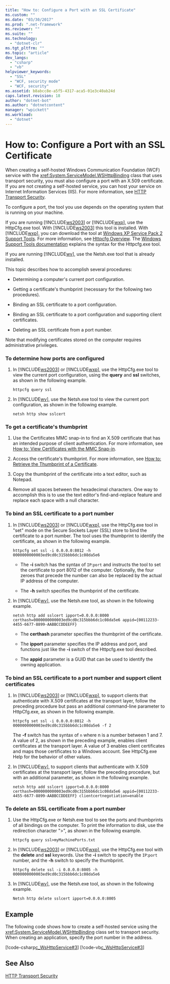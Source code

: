 ```yaml
---
title: "How to: Configure a Port with an SSL Certificate"
ms.custom: ""
ms.date: "03/30/2017"
ms.prod: ".net-framework"
ms.reviewer: ""
ms.suite: ""
ms.technology: 
  - "dotnet-clr"
ms.tgt_pltfrm: ""
ms.topic: "article"
dev_langs: 
  - "csharp"
  - "vb"
helpviewer_keywords: 
  - "SSL"
  - "WCF, security mode"
  - "WCF, security"
ms.assetid: b8abcc8e-a5f5-4317-aca5-01e3c40ab24d
caps.latest.revision: 18
author: "dotnet-bot"
ms.author: "dotnetcontent"
manager: "wpickett"
ms.workload: 
  - "dotnet"
---
```

# How to: Configure a Port with an SSL Certificate
When creating a self-hosted Windows Communication Foundation (WCF) service with the <xref:System.ServiceModel.WSHttpBinding> class that uses transport security, you must also configure a port with an X.509 certificate. If you are not creating a self-hosted service, you can host your service on Internet Information Services (IIS). For more information, see [HTTP Transport Security](../../../../docs/framework/wcf/feature-details/http-transport-security.md).  
  
 To configure a port, the tool you use depends on the operating system that is running on your machine.  
  
 If you are running [!INCLUDE[ws2003](../../../../includes/ws2003-md.md)] or [!INCLUDE[wxp](../../../../includes/wxp-md.md)], use the HttpCfg.exe tool. With [!INCLUDE[ws2003](../../../../includes/ws2003-md.md)] this tool is installed. With [!INCLUDE[wxp](../../../../includes/wxp-md.md)], you can download the tool at [Windows XP Service Pack 2 Support Tools](http://go.microsoft.com/fwlink/?LinkId=88606). For more information, see [Httpcfg Overview](http://go.microsoft.com/fwlink/?LinkId=88605). The [Windows Support Tools documentation](http://go.microsoft.com/fwlink/?LinkId=94840) explains the syntax for the Httpcfg.exe tool.  
  
 If you are running [!INCLUDE[wv](../../../../includes/wv-md.md)], use the Netsh.exe tool that is already installed.  
  
 This topic describes how to accomplish several procedures:  
  
-   Determining a computer's current port configuration.  
  
-   Getting a certificate's thumbprint (necessary for the following two procedures).  
  
-   Binding an SSL certificate to a port configuration.  
  
-   Binding an SSL certificate to a port configuration and supporting client certificates.  
  
-   Deleting an SSL certificate from a port number.  
  
 Note that modifying certificates stored on the computer requires administrative privileges.  
  
### To determine how ports are configured  
  
1.  In [!INCLUDE[ws2003](../../../../includes/ws2003-md.md)] or [!INCLUDE[wxp](../../../../includes/wxp-md.md)], use the HttpCfg.exe tool to view the current port configuration, using the **query** and **ssl** switches, as shown in the following example.  
  
    ```  
    httpcfg query ssl  
    ```  
  
2.  In [!INCLUDE[wv](../../../../includes/wv-md.md)], use the Netsh.exe tool to view the current port configuration, as shown in the following example.  
  
    ```  
    netsh http show sslcert  
    ```  
  
### To get a certificate's thumbprint  
  
1.  Use the Certificates MMC snap-in to find an X.509 certificate that has an intended purpose of client authentication. For more information, see [How to: View Certificates with the MMC Snap-in](../../../../docs/framework/wcf/feature-details/how-to-view-certificates-with-the-mmc-snap-in.md).  
  
2.  Access the certificate's thumbprint. For more information, see [How to: Retrieve the Thumbprint of a Certificate](../../../../docs/framework/wcf/feature-details/how-to-retrieve-the-thumbprint-of-a-certificate.md).  
  
3.  Copy the thumbprint of the certificate into a text editor, such as Notepad.  
  
4.  Remove all spaces between the hexadecimal characters. One way to accomplish this is to use the text editor's find-and-replace feature and replace each space with a null character.  
  
### To bind an SSL certificate to a port number  
  
1.  In [!INCLUDE[ws2003](../../../../includes/ws2003-md.md)] or [!INCLUDE[wxp](../../../../includes/wxp-md.md)], use the HttpCfg.exe tool in "set" mode on the Secure Sockets Layer (SSL) store to bind the certificate to a port number. The tool uses the thumbprint to identify the certificate, as shown in the following example.  
  
    ```  
    httpcfg set ssl -i 0.0.0.0:8012 -h 0000000000003ed9cd0c315bbb6dc1c08da5e6  
    ```  
  
    -   The **-i** switch has the syntax of `IP`:`port` and instructs the tool to set the certificate to port 8012 of the computer. Optionally, the four zeroes that precede the number can also be replaced by the actual IP address of the computer.  
  
    -   The **-h** switch specifies the thumbprint of the certificate.  
  
2.  In [!INCLUDE[wv](../../../../includes/wv-md.md)], use the Netsh.exe tool, as shown in the following example.  
  
    ```  
    netsh http add sslcert ipport=0.0.0.0:8000 certhash=0000000000003ed9cd0c315bbb6dc1c08da5e6 appid={00112233-4455-6677-8899-AABBCCDDEEFF}   
    ```  
  
    -   The **certhash** parameter specifies the thumbprint of the certificate.  
  
    -   The **ipport** parameter specifies the IP address and port, and functions just like the **-i** switch of the Httpcfg.exe tool described.  
  
    -   The **appid** parameter is a GUID that can be used to identify the owning application.  
  
### To bind an SSL certificate to a port number and support client certificates  
  
1.  In [!INCLUDE[ws2003](../../../../includes/ws2003-md.md)] or [!INCLUDE[wxp](../../../../includes/wxp-md.md)], to support clients that authenticate with X.509 certificates at the transport layer, follow the preceding procedure but pass an additional command-line parameter to HttpCfg.exe, as shown in the following example.  
  
    ```  
    httpcfg set ssl -i 0.0.0.0:8012 -h 0000000000003ed9cd0c315bbb6dc1c08da5e6 -f 2  
    ```  
  
     The **-f** switch has the syntax of `n` where n is a number between 1 and 7. A value of 2, as shown in the preceding example, enables client certificates at the transport layer. A value of 3 enables client certificates and maps those certificates to a Windows account. See HttpCfg.exe Help for the behavior of other values.  
  
2.  In [!INCLUDE[wv](../../../../includes/wv-md.md)], to support clients that authenticate with X.509 certificates at the transport layer, follow the preceding procedure, but with an additional parameter, as shown in the following example.  
  
    ```  
    netsh http add sslcert ipport=0.0.0.0:8000 certhash=0000000000003ed9cd0c315bbb6dc1c08da5e6 appid={00112233-4455-6677-8899-AABBCCDDEEFF} clientcertnegotiation=enable  
    ```  
  
### To delete an SSL certificate from a port number  
  
1.  Use the HttpCfg.exe or Netsh.exe tool to see the ports and thumbprints of all bindings on the computer. To print the information to disk, use the redirection character ">", as shown in the following example.  
  
    ```  
    httpcfg query ssl>myMachinePorts.txt  
    ```  
  
2.  In [!INCLUDE[ws2003](../../../../includes/ws2003-md.md)] or [!INCLUDE[wxp](../../../../includes/wxp-md.md)], use the HttpCfg.exe tool with the **delete** and **ssl** keywords. Use the **-i** switch to specify the `IP`:`port` number, and the **-h** switch to specify the thumbprint.  
  
    ```  
    httpcfg delete ssl -i 0.0.0.0:8005 -h 0000000000003ed9cd0c315bbb6dc1c08da5e6  
    ```  
  
3.  In [!INCLUDE[wv](../../../../includes/wv-md.md)], use the Netsh.exe tool, as shown in the following example.  
  
    ```  
    Netsh http delete sslcert ipport=0.0.0.0:8005  
    ```  
  
## Example  
 The following code shows how to create a self-hosted service using the <xref:System.ServiceModel.WSHttpBinding> class set to transport security. When creating an application, specify the port number in the address.  
  
 [!code-csharp[c_WsHttpService#3](../../../../samples/snippets/csharp/VS_Snippets_CFX/c_wshttpservice/cs/source.cs#3)]
 [!code-vb[c_WsHttpService#3](../../../../samples/snippets/visualbasic/VS_Snippets_CFX/c_wshttpservice/vb/source.vb#3)]  
  
## See Also  
 [HTTP Transport Security](../../../../docs/framework/wcf/feature-details/http-transport-security.md)
